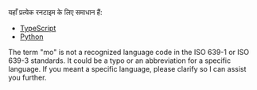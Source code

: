 <!--
CO_OP_TRANSLATOR_METADATA:
{
  "original_hash": "30986993c503a34a630e4c0ebd527b03",
  "translation_date": "2025-05-17T09:52:33+00:00",
  "source_file": "03-GettingStarted/02-client/solution/README.md",
  "language_code": "mo"
}
-->
यहाँ प्रत्येक रनटाइम के लिए समाधान हैं:

- [TypeScript](./typescript/README.md)
- [Python](./python/README.md)

The term "mo" is not a recognized language code in the ISO 639-1 or ISO 639-3 standards. It could be a typo or an abbreviation for a specific language. If you meant a specific language, please clarify so I can assist you further.